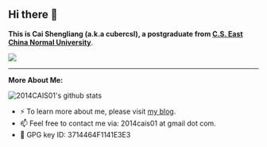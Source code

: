 ## Hi there 👋
**This is Cai Shengliang (a.k.a cubercsl), a postgraduate from [C.S. East China Normal University](http://www.cs.ecnu.edu.cn/)**.


![](https://github-readme-stats.vercel.app/api?username=2014CAIS01&show_icons=true&include_all_commits=true&theme=solarized-dark)

---
**More About Me:**

![2014CAIS01's github stats](https://github-readme-stats.vercel.app/api/top-langs?username=2014CAIS01&layout=compact&theme=solarized-dark)

- ⚡ To learn more about me, please visit [my blog](https://cubercsl.cn).
- 📫 Feel free to contact me via: 2014cais01 at gmail dot com.
- 🔑 GPG key ID: 3714464F1141E3E3
